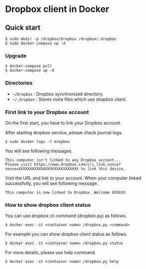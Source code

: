 # Dropbox client in Docker

## Quick start

```shell-session
$ sudo mkdir -p /dropbox/Dropbox /dropbox/.dropbox
$ sudo docker-compose up -d
```

### Upgrade

```shell-session
$ docker-compose pull
$ docker-compose up -d
```

### Directories

-   `~/Dropbox` : Dropbox synchronized directory.
-   `~/.dropbox` : Stores meta files which use dropbox client.

### First link to your Dropbox account

On the first start, you have to link your Dropbox account.

After starting dropbox service, please check journal logs.

```shell-session
$ sudo docker logs -f dropbox
```

You will see following messages.

```
This computer isn't linked to any Dropbox account...
Please visit https://www.dropbox.com/cli_link_nonce?nonce=XXXXXXXXXXXXXXXXXXXXXXXXXXX to link this device.
```

Visit the URL and link to your account.
When your computer linked successfully, you will see following message.

```
This computer is now linked to Dropbox. Welcome XXXXXX
```

### How to show dropbox client status

You can use dropbox cli command (dropbox.py) as follows.

```shell-session
$ docker exec -it <container name> /dropbox.py <command>
```

For example you can show dropbox client status as follows.

```shell-session
$ docker exec -it <container name> /dropbox.py status
```

For more details, please use help command.

```shell-session
$ docker exec -it <container name> /dropbox.py help
```
